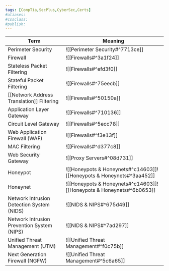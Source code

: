 ```yaml
---
tags: [CompTia,SecPlus,CyberSec,Certs]
#aliases:
#cssclass:
#publish:
---
```


| Term                                       | Meaning                                                                                              |
| ------------------------------------------ | ---------------------------------------------------------------------------------------------------- |
| Perimeter Security                         | ![[Perimeter Security#^7713ce]]                                                                      |
| Firewall                                   | ![[Firewalls#^3a1f24]]                                                                               |
| Stateless Packet Filtering                 | ![[Firewalls#^efd3f0]]                                                                               |
| Stateful Packet Filtering                  | ![[Firewalls#^75eecb]]                                                                               |
| [[Network Address Translation]] Filtering  | ![[Firewalls#^50150a]]                                                                               |
| Application Layer Gateway                  | ![[Firewalls#^710136]]                                                                               |
| Circuit Level Gateway                      | ![[Firewalls#^5ecc78]]                                                                               |
| Web Application Firewall (WAF)             | ![[Firewalls#^f3e13f]]                                                                               |
| MAC Filtering                              | ![[Firewalls#^d377c8]]                                                                               |
| Web Security Gateway                       | ![[Proxy Servers#^08d731]]                                                                           |
| Honeypot                                   | ![[Honeypots & Honeynets#^c14603]]![[Honeypots & Honeynets#^3aa452]]                                 |
| Honeynet                                   | ![[Honeypots & Honeynets#^c14603]]![[Honeypots & Honeynets#^6b0653]]                                 |
| Network Intrusion Detection System (NIDS)  | ![[NIDS & NIPS#^675d49]]                                                                             |
| Network Intrusion Prevention System (NIPS) | ![[NIDS & NIPS#^7ad297]]                                                                             |
| Unified Threat Management (UTM)            | ![[Unified Threat Management#^f0c75b]]                                                               |
| Next Generation Firewall (NGFW)            | ![[Unified Threat Management#^5c6a65]]                                                               |
